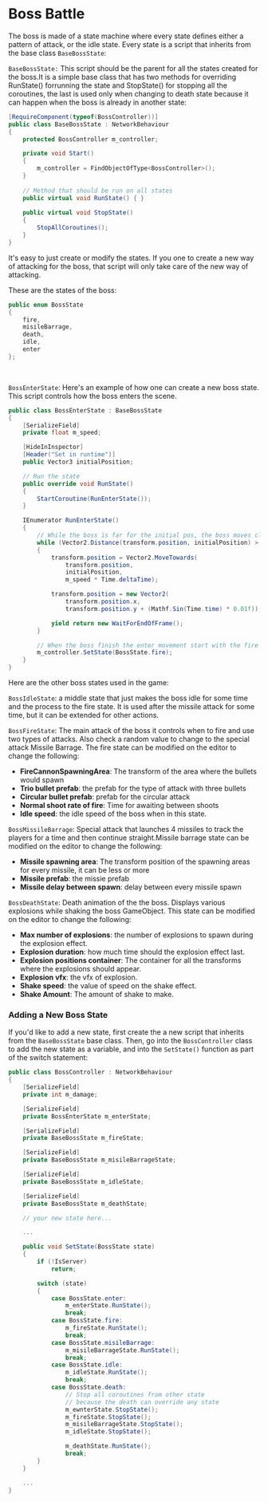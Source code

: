# Boss Battle

The boss is made of a state machine where every state defines either a pattern of attack, or the idle state. Every state is a script that inherits from the base class `BaseBossState`:

`BaseBossState:` This script should be the parent for all the states created for the boss.It is a simple base class that has two methods for overriding RunState() forrunning the state and StopState() for stopping all the coroutines, the last is used only when changing to death state because it can happen when the boss is already in another state:

```C#
[RequireComponent(typeof(BossController))]
public class BaseBossState : NetworkBehaviour
{
    protected BossController m_controller;

    private void Start()
    {
        m_controller = FindObjectOfType<BossController>();
    }
    
    // Method that should be run on all states
    public virtual void RunState() { }
    
    public virtual void StopState() 
    {
        StopAllCoroutines();
    }
}
```

It's easy to just create or modify the states. If you one to create a new way of attacking for the boss, that script will only take care of the new way of attacking.

These are the states of the boss:
```C#
public enum BossState
{ 
    fire,
    misileBarrage,
    death,
    idle,
    enter
};
```

<br>

`BossEnterState`: Here's an example of how one can create a new boss state. This script controls how the boss enters the scene.

```C#
public class BossEnterState : BaseBossState
{
    [SerializeField]
    private float m_speed;

    [HideInInspector]
    [Header("Set in runtime")]
    public Vector3 initialPosition;

    // Run the state
    public override void RunState()
    {
        StartCoroutine(RunEnterState());
    }

    IEnumerator RunEnterState()
    {
        // While the boss is far for the initial pos, the boss moves close with a curve
        while (Vector2.Distance(transform.position, initialPosition) > 0.01f)
        {
            transform.position = Vector2.MoveTowards(
                transform.position,
                initialPosition,
                m_speed * Time.deltaTime);

            transform.position = new Vector2(
                transform.position.x,
                transform.position.y + (Mathf.Sin(Time.time) * 0.01f));

            yield return new WaitForEndOfFrame();
        }

        // When the boss finish the enter movement start with the fire state
        m_controller.SetState(BossState.fire);
    }
}
```
Here are the other boss states used in the game:

`BossIdleState`: a middle state that just makes the boss idle for some time and the process to the fire state. It is used after the missile attack for some time, but it can be extended for other actions.

`BossFireState`: The main attack of the boss it controls when to fire and use two types of attacks. Also check a random value to change to the special attack Missile Barrage. The fire state can be modified on the editor to change the following:

* **FireCannonSpawningArea**: The transform of the area where the bullets would spawn
* **Trio bullet prefab**: the prefab for the type of attack with three bullets
* **Circular bullet prefab**: prefab for the circular attack
* **Normal shoot rate of fire**: Time for awaiting between shoots
* **Idle speed**: the idle speed of the boss when in this state.

`BossMissileBarrage`: Special attack that launches 4 missiles to track the players for a time and then continue straight.Missile barrage state can be modified on the editor to change the following:

* **Missile spawning area**: The transform position of the spawning areas for every missile, it can be less or more
* **Missile prefab**: the missie prefab
* **Missile delay between spawn**: delay between every missile spawn

`BossDeathState`: Death animation of the the boss. Displays various explosions while shaking the boss GameObject. This state can be modified on the editor to change the following:
* **Max number of explosions**: the number of explosions to spawn during the explosion effect.
* **Explosion duration**: how much time should the explosion effect last.
* **Explosion positions container**: The container for all the transforms where the explosions should appear.
* **Explosion vfx**: the vfx of explosion.
* **Shake speed**: the value of speed on the shake effect.
* **Shake Amount**: The amount of shake to make.

### Adding a New Boss State
If you'd like to add a new state, first create the a new script that inherits from the `BaseBossState` base class. Then, go into the `BossController` class to add the new state as a variable, and into the `SetState()` function as part of the switch statement:

```C#
public class BossController : NetworkBehaviour
{
    [SerializeField]
    private int m_damage;

    [SerializeField]
    private BossEnterState m_enterState;

    [SerializeField]
    private BaseBossState m_fireState;

    [SerializeField]
    private BaseBossState m_misileBarrageState;

    [SerializeField]
    private BaseBossState m_idleState;

    [SerializeField]
    private BaseBossState m_deathState;

    // your new state here...

    ...

    public void SetState(BossState state)
    {
        if (!IsServer)
            return;

        switch (state)
        {
            case BossState.enter:
                m_enterState.RunState();
                break;
            case BossState.fire:
                m_fireState.RunState();
                break;
            case BossState.misileBarrage:
                m_misileBarrageState.RunState();
                break;
            case BossState.idle:
                m_idleState.RunState();
                break;
            case BossState.death:
                // Stop all coroutines from other state
                // because the death can override any state
                m_ewnterState.StopState();
                m_fireState.StopState();
                m_misileBarrageState.StopState();
                m_idleState.StopState();

                m_deathState.RunState();
                break;
        }
    }

    ...
}
```

